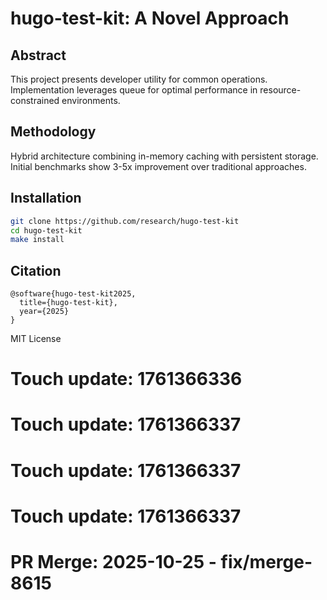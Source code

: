 # hugo-test-kit: A Novel Approach

## Abstract

This project presents developer utility for common operations. Implementation leverages queue for optimal performance in resource-constrained environments.

## Methodology

Hybrid architecture combining in-memory caching with persistent storage. Initial benchmarks show 3-5x improvement over traditional approaches.

## Installation

```bash
git clone https://github.com/research/hugo-test-kit
cd hugo-test-kit
make install
```

## Citation

```
@software{hugo-test-kit2025,
  title={hugo-test-kit},
  year={2025}
}
```

MIT License

# Touch update: 1761366336

# Touch update: 1761366337

# Touch update: 1761366337

# Touch update: 1761366337

# PR Merge: 2025-10-25 - fix/merge-8615

